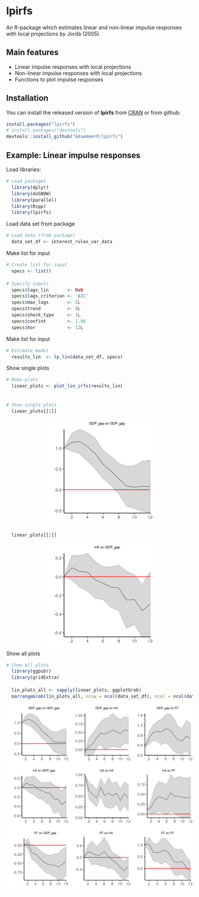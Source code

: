 
<!-- README.md is generated from README.Rmd. Please edit that file -->
lpirfs
======

An R-package which estimates linear and non-linear impulse responses with local projections by Jordà (2005).

Main features
-------------

-   Linear impulse responses with local projections
-   Non-linear impulse responses with local projections
-   Functions to plot impulse responses

Installation
------------

You can install the released version of **lpirfs** from [CRAN](https://CRAN.R-project.org) or from github:

``` r
install.packages("lpirfs")
# install.packages("devtools")
devtools::install_github("AdaemmerP/lpirfs")
```

Example: Linear impulse responses
---------------------------------

Load libraries:

``` r
# Load packages
  library(dplyr)
  library(doSNOW)
  library(parallel)
  library(Rcpp)
  library(lpirfs)
```

Load data set from package

``` r
# Load data (from package)
  data_set_df <- interest_rules_var_data
```

Make list for input

``` r
# Create list for input
  specs <- list()

# Specify inputs
  specs$lags_lin       <- NaN
  specs$lags_criterion <- 'AIC'
  specs$max_lags       <- 2L
  specs$trend          <- 0L
  specs$shock_type     <- 1L
  specs$confint        <- 1.96
  specs$hor            <- 12L
```

Make list for input

``` r
# Estimate model 
  results_lin  <- lp_lin(data_set_df, specs)
```

Show single plots

``` r
# Make plots
  linear_plots <- plot_lin_irfs(results_lin)


# Show single plots
  linear_plots[[1]]
```

<img src="README-unnamed-chunk-7-1.png" style="display: block; margin: auto;" />

``` r
  linear_plots[[2]]
```

<img src="README-unnamed-chunk-7-2.png" style="display: block; margin: auto;" /> Show all plots

``` r
# Show all plots
  library(ggpubr)
  library(gridExtra)

  lin_plots_all <- sapply(linear_plots, ggplotGrob)
  marrangeGrob(lin_plots_all, nrow = ncol(data_set_df), ncol = ncol(data_set_df), top=NULL)
```

<img src="README-unnamed-chunk-8-1.png" style="display: block; margin: auto;" />

